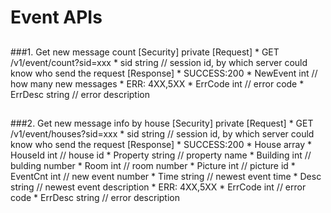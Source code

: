 # Event APIs

##
###1. Get new message count
	[Security]	private
	[Request]
  		* GET /v1/event/count?sid=xxx
	  		* sid 			string	// session id, by which server could know who send the request
	[Response]
		* SUCCESS:200 
			* NewEvent		int 		// how many new messages
		* ERR: 4XX,5XX
	  		* ErrCode		int			// error code
	  		* ErrDesc		string		// error description

##
###2. Get new message info by house
	[Security]	private
	[Request]
  		* GET /v1/event/houses?sid=xxx
	  		* sid 			string	// session id, by which server could know who send the request
	[Response]
		* SUCCESS:200 
			* House			array
				* HouseId	int 	// house id
				* Property	string	// property name
				* Building	int		// bulding number
				* Room		int		// room number
				* Picture	int		// picture id
				* EventCnt	int		// new event number
				* Time		string	// newest event time
				* Desc		string	// newest event description
		* ERR: 4XX,5XX
	  		* ErrCode		int			// error code
	  		* ErrDesc		string		// error description
